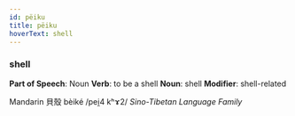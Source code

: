 ```yaml
---
id: pëiku
title: pëiku
hoverText: shell
---
```


### shell

**Part of Speech**: Noun
**Verb**: to be a shell
**Noun**: shell
**Modifier**: shell-related

Mandarin 貝殼 bèiké /pei̯4 kʰɤ2/
*Sino-Tibetan Language Family*